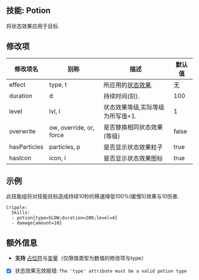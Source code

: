 技能: Potion
--------------------------

将状态效果应用于目标.

修改项
----------

| 修改项名 | 别称    | 描述                                                                                                    | 默认值 |
|-----------|------------|----------------------------------------------------------------------------------------------------------------|---------------|
| effect         | type, t              | 所应用的[状态效果](/物品/状态效果).                           | 无      |
| duration     | d              | 持续时间(刻).                                                  | 100     |
| level        | lvl, l              | 状态效果等级,实际等级为所写值+1. | 1       |
| overwrite        | ow, override, or, force  | 是否替换相同状态效果(等级)                          | false   |
| hasParticles | particles, p | 是否显示状态效果粒子                                   | true    |
| hasIcon      | icon, i      | 是否显示状态效果图标                                        | true    |

示例
--------

此技能组将对技能目标造成持续10秒的移速降低100%(缓慢5)效果与10伤害.

    Cripple:
      Skills:
      - potion{type=SLOW;duration=200;level=4}
      - damage{amount=10}

额外信息
--------

- **支持** [占位符](/技能/占位符)与[变量](/技能/变量)（仅限值类型为数值的修改项与type）
- [x] 状态效果无效报错: `The 'type' attribute must be a valid potion type`